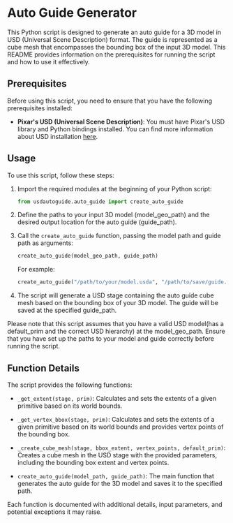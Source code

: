 # Auto Guide Generator

This Python script is designed to generate an auto guide for a 3D model in USD (Universal Scene Description) format. The guide is represented as a cube mesh that encompasses the bounding box of the input 3D model. This README provides information on the prerequisites for running the script and how to use it effectively.

## Prerequisites

Before using this script, you need to ensure that you have the following prerequisites installed:

- **Pixar's USD (Universal Scene Description)**: You must have Pixar's USD library and Python bindings installed. You can find more information about USD installation [here](https://github.com/PixarAnimationStudios/USD).


## Usage

To use this script, follow these steps:

1. Import the required modules at the beginning of your Python script:

    ```python
    from usdautoguide.auto_guide import create_auto_guide
    ```

2. Define the paths to your input 3D model (model_geo_path) and the desired output location for the auto guide (guide_path).

3. Call the `create_auto_guide` function, passing the model path and guide path as arguments:

    ```python
    create_auto_guide(model_geo_path, guide_path)
    ```

    For example:

    ```python
    create_auto_guide("/path/to/your/model.usda", "/path/to/save/guide.usda")
    ```

4. The script will generate a USD stage containing the auto guide cube mesh based on the bounding box of your 3D model. The guide will be saved at the specified guide_path.

Please note that this script assumes that you have a valid USD model(has a default_prim and the correct USD hierarchy) at the model_geo_path. Ensure that you have set up the paths to your model and guide correctly before running the script.

## Function Details

The script provides the following functions:

- `_get_extent(stage, prim)`: Calculates and sets the extents of a given primitive based on its world bounds.

- `_get_vertex_bbox(stage, prim)`: Calculates and sets the extents of a given primitive based on its world bounds and provides vertex points of the bounding box.

- `_create_cube_mesh(stage, bbox_extent, vertex_points, default_prim)`: Creates a cube mesh in the USD stage with the provided parameters, including the bounding box extent and vertex points.

- `create_auto_guide(model_path, guide_path)`: The main function that generates the auto guide for the 3D model and saves it to the specified path.

Each function is documented with additional details, input parameters, and potential exceptions it may raise.
